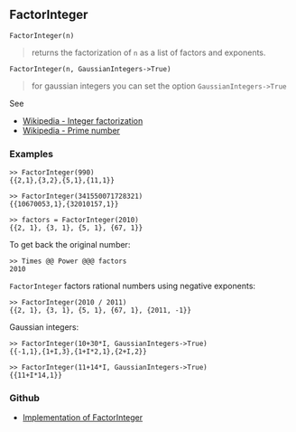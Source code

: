 ## FactorInteger

```
FactorInteger(n)
```

> returns the factorization of `n` as a list of factors and exponents. 

```
FactorInteger(n, GaussianIntegers->True)
```

> for gaussian integers you can set the option `GaussianIntegers->True`


See 
* [Wikipedia - Integer factorization](https://en.wikipedia.org/wiki/Integer_factorization)
* [Wikipedia - Prime number](https://en.wikipedia.org/wiki/Prime_number)

### Examples  

```
>> FactorInteger(990)
{{2,1},{3,2},{5,1},{11,1}}
 
>> FactorInteger(341550071728321)
{{10670053,1},{32010157,1}}
 
>> factors = FactorInteger(2010)
{{2, 1}, {3, 1}, {5, 1}, {67, 1}}
```

To get back the original number:

```
>> Times @@ Power @@@ factors
2010
```
    
`FactorInteger` factors rational numbers using negative exponents:

```
>> FactorInteger(2010 / 2011)
{{2, 1}, {3, 1}, {5, 1}, {67, 1}, {2011, -1}}
```

Gaussian integers:

```
>> FactorInteger(10+30*I, GaussianIntegers->True)
{{-1,1},{1+I,3},{1+I*2,1},{2+I,2}}

>> FactorInteger(11+14*I, GaussianIntegers->True)
{{11+I*14,1}}
```

### Github

* [Implementation of FactorInteger](https://github.com/axkr/symja_android_library/blob/master/symja_android_library/matheclipse-core/src/main/java/org/matheclipse/core/builtin/NumberTheory.java#L2494) 
